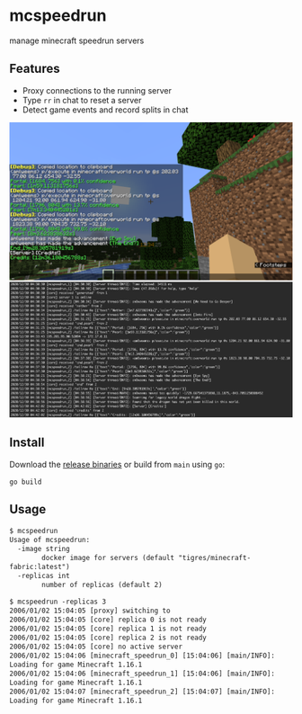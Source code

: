 # mcspeedrun
manage minecraft speedrun servers

## Features

* Proxy connections to the running server
* Type `rr` in chat to reset a server
* Detect game events and record splits in chat

![Screenshot of gameplay messages.](docs/gameplay.png)
![Screenshot of server logs.](docs/server.png)

## Install

Download the [release binaries](https://github.com/amlweems/mcspeedrun/releases)
or build from `main` using `go`:

```
go build
```

## Usage

```
$ mcspeedrun
Usage of mcspeedrun:
  -image string
    	docker image for servers (default "tigres/minecraft-fabric:latest")
  -replicas int
    	number of replicas (default 2)
```

```
$ mcspeedrun -replicas 3
2006/01/02 15:04:05 [proxy] switching to
2006/01/02 15:04:05 [core] replica 0 is not ready
2006/01/02 15:04:05 [core] replica 1 is not ready
2006/01/02 15:04:05 [core] replica 2 is not ready
2006/01/02 15:04:05 [core] no active server
2006/01/02 15:04:06 [minecraft_speedrun_0] [15:04:06] [main/INFO]: Loading for game Minecraft 1.16.1
2006/01/02 15:04:06 [minecraft_speedrun_1] [15:04:06] [main/INFO]: Loading for game Minecraft 1.16.1
2006/01/02 15:04:07 [minecraft_speedrun_2] [15:04:07] [main/INFO]: Loading for game Minecraft 1.16.1
```

